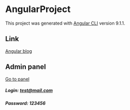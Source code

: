 # AngularProject

This project was generated with [Angular CLI](https://github.com/angular/angular-cli) version 9.1.1.

## Link
[Angular blog](https://rkonoval-blog.web.app/)

## Admin panel
[Go to panel](https://rkonoval-blog.web.app/admin)

##### Login: test@mail.com
##### Password: 123456
